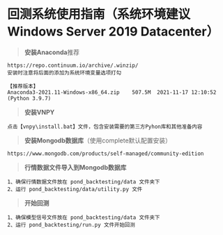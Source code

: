 # 回测系统使用指南（系统环境建议 Windows Server 2019 Datacenter）

> **安装Anaconda**推荐

```
https://repo.continuum.io/archive/.winzip/ 
安装时注意将后面的添加为系统环境变量选项打勾

【推荐版本】
Anaconda3-2021.11-Windows-x86_64.zip	507.5M	2021-11-17 12:10:52 (Python 3.9.7)
```

> **安装VNPY**

```
点击【vnpy\install.bat】文件，包含安装需要的第三方Pyhon库和其他准备内容
```

> **安装Mongodb数据库**（使用complete默认配置安装）

```
https://www.mongodb.com/products/self-managed/community-edition
```

> **行情数据文件导入到Mongodb数据库**

```
1、确保行情数据文件放在 pond_backtesting/data 文件夹下
2、运行 pond_backtesting/data/utility.py 文件
```

> **开始回测**

```
1、确保模型信号文件放在 pond_backtesting/data 文件夹下
2、运行 pond_backtesting/run.py 文件开始回测
```
